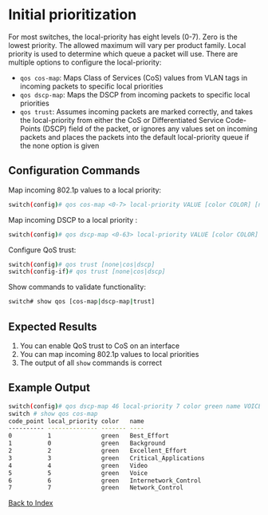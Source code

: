 # Initial prioritization 

For most switches, the local-priority has eight levels (0-7). Zero is the lowest priority. The allowed maximum will vary per product family. Local priority is used to determine which queue a packet will use. There are multiple options to configure the local-priority:
 
* `qos cos-map`: Maps Class of Services (CoS) values from VLAN tags in incoming packets to specific local priorities 
* `qos dscp-map`: Maps the DSCP from incoming packets to specific local priorities 
* `qos trust`: Assumes incoming packets are marked correctly, and takes the local-priority from either the CoS or Differentiated Service Code-Points (DSCP) field of the packet, or ignores any values set on incoming packets and places the packets into the default local-priority queue if the none option is given 

## Configuration Commands 

Map incoming 802.1p values to a local priority: 

```bash
switch(config)# qos cos-map <0-7> local-priority VALUE [color COLOR] [name NAME]
```

Map incoming DSCP to a local priority :

```bash
switch(config)# qos dscp-map <0-63> local-priority VALUE [color COLOR] [name NAME]
```

Configure QoS trust: 

```bash
switch(config)# qos trust [none|cos|dscp]
switch(config-if)# qos trust [none|cos|dscp]
```

Show commands to validate functionality:  

```bash
switch# show qos [cos-map|dscp-map|trust]
```

## Expected Results 

1. You can enable QoS trust to CoS on an interface
2. You can map incoming 802.1p values to local priorities
3. The output of all `show` commands is correct
 
 
## Example Output 

```bash
switch(config)# qos dscp-map 46 local-priority 7 color green name VOICE
switch # show qos cos-map
code_point local_priority color   name
---------- -------------- ------- ----
0          1              green   Best_Effort
1          0              green   Background
2          2              green   Excellent_Effort
3          3              green   Critical_Applications
4          4              green   Video
5          5              green   Voice
6          6              green   Internetwork_Control
7          7              green   Network_Control
```

[Back to Index](../index_aruba.md)